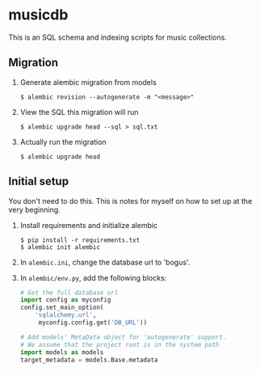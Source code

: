 # musicdb

This is an SQL schema and indexing scripts for music collections.

## Migration

1. Generate alembic migration from models
    ```
    $ alembic revision --autogenerate -m "<message>"
    ```

1. View the SQL this migration will run
    ```
    $ alembic upgrade head --sql > sql.txt
    ```

1. Actually run the migration
    ```
    $ alembic upgrade head
    ```

## Initial setup

You don't need to do this. This is notes for myself on how to set up at the very beginning.

1. Install requirements and initialize alembic

    ```
    $ pip install -r requirements.txt
    $ alembic init alembic
    ```

1. In `alembic.ini`, change the database url to 'bogus'.

1. In `alembic/env.py`, add the following blocks:
    ```python
    # Get the full database url
    import config as myconfig
    config.set_main_option(
        'sqlalchemy.url',
         myconfig.config.get('DB_URL'))

    # Add models' MetaData object for 'autogenerate' support.
    # We assume that the project root is in the system path
    import models as models
    target_metadata = models.Base.metadata
    ```

